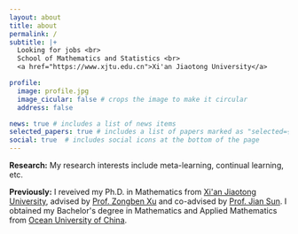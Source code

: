 ```yaml
---
layout: about
title: about
permalink: /
subtitle: |+
  Looking for jobs <br>
  School of Mathematics and Statistics <br>
  <a href="https://www.xjtu.edu.cn">Xi'an Jiaotong University</a>

profile:
  image: profile.jpg
  image_cicular: false # crops the image to make it circular
  address: false

news: true # includes a list of news items
selected_papers: true # includes a list of papers marked as "selected={true}"
social: true  # includes social icons at the bottom of the page
---
```

**Research:** My research interests include meta-learning, continual learning, etc.

**Previously:** I reveived my Ph.D. in Mathematics from [Xi&#39;an Jiaotong University](https://www.xjtu.edu.cn/), advised by [Prof. Zongben Xu](https://gr.xjtu.edu.cn/en/web/zbxu) and co-advised by [Prof. Jian Sun](https://gr.xjtu.edu.cn/en/web/jiansun/publications). I obtained my Bachelor's degree in Mathematics and Applied Mathematics from [Ocean University of China](https://www.ouc.edu.cn/).
